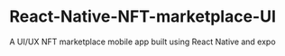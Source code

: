 # React-Native-NFT-marketplace-UI
A UI/UX NFT marketplace mobile app built using React Native and expo
